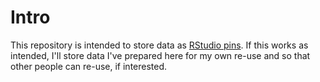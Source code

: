 # Intro

This repository is intended to store data as [RStudio pins](https://rstudio.github.io/pins/).   If this works as intended, I'll store data I've prepared here for my own re-use and so that other people can re-use, if interested.
